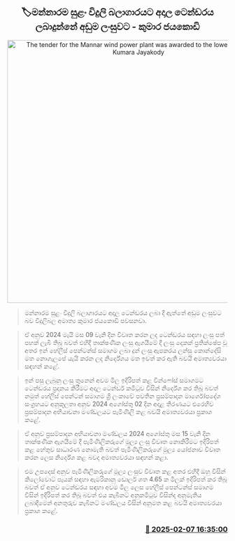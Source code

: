 <p align='center'><b><h2 align='center' title='The tender for the Mannar wind power plant was awarded to the lowest bidder - Kumara Jayakody'>🏷මන්නාරම සුළං විදුලි බලාගාරයට අදාල ටෙන්ඩරය ලබාදුන්නේ අඩුම ලංසුවට - කුමාර ජයකොඩි</h2></b></p>
<p align='center'><img src='https://helakuru.sgp1.cdn.digitaloceanspaces.com/esana/images/lib/kumara-jayakodi-minister-parliment.jpg' width='600' alt='The tender for the Mannar wind power plant was awarded to the lowest bidder - Kumara Jayakody'></p>

> මන්නාරම සුළං විදුලි බලාගාරයට අදාල ටෙන්ඩරය ලබා දී ඇත්තේ අඩුම ලංසුවට බව විදුලිබල අමාත්‍ය කුමාර ජයකොඩි පවසනවා.

> ඒ අනුව 2024 මැයි මස 09 වැනි දින විවෘත කරන ලද ටෙන්ඩරය සඳහා ලංසු පත් පහක් ලැබී තිබූ බවත් එහිදී තාක්ෂණික ලංසු ඇගයීමේ දී ලංසු දෙකක් ප්‍රතික්ෂේප වූ අතර ඉන් හේලීස් පෙන්ටන්ස් සමාගම ලබා දුන් ලංසු ඇපකරය ලන්සු කොන්දේසි මත නොගැලපේ යැයි කරන ලද නිර්දේශය මත ඉවත් කර ඇති බවයි අමාත්‍යවරයා සඳහන් කළේ.

> ඉන් පසු ලැබුනු ලංසු තුනෙන් අවම මිල ඉදිරිපත් කළ වින්ෆෝස් සමාගමට ටෙන්ඩරය ප්‍රදානය කිරීමට අදාල ටෙන්ඩර් කමිටුව විසින් නිර්දේශ කර තිබූ බවත් නමුත් හේලිස් පෙන්ටන් සමාගම ශ්‍රි ලංකාවේ පවතින ප්‍රසම්පාදන මාර්ගෝපදේශ සංග්‍රහයට අනුකූලතා අනුව 2024 අගෝස්තු 02 දින අදාළ තීරණයට එරෙහිව ප්‍රසම්පාදන අභියාචනා මණ්ඩලයට පැමිණිලි කළ බවයි අමාත්‍යවරයා ප්‍රකාශ කළේ.

> ඒ අනුව ප්‍රසම්පාදන අභියාචනා මණ්ඩලය 2024 අගෝස්තු මස 15 වැනි දින තාක්ෂණික ඇගයීමේ දී පැමිණිලිකරුගේ මූල්‍ය ලංසු විවෘත නොකිරීමට ඉදිරිපත් කළ හේතුව සාධාරණ නොමැති බවත් පැමිණිලිකරුගේ මුල්‍ය යෝජනාව විවෘත කරන ලෙස නිර්දේශ කළ බවද අමාත්‍යව​රයා සඳහන් කළා.

> එම උපදෙස් අනුව පැමිණිලිකරුගේ මූල්‍ය ලංසුව විවෘත කළ අතර එහිදී ඔහු විසින් කිලෝවොට් පැයක් සඳහා ඇමරිකානු ඩොලර් ශත 4.65 ක මිලක් ඉදිරිපත් කර තිබූ බවත් ඒ අනුව ටෙන්ඩරය සඳහා අවම මිල ලෙස ​හේලීස් පෙන්ටන්ස් සමාගම විසින් ඉදිරිපත් කර තිබූ බවත් එය කැබිනට් අනුකමිටුව විසින්ද අනුමැතිය ලබාදීමෙන් අනතුරුව කැබිනට් මණ්ඩලය විසින් අනුමත කළ බවයි අමාත්‍යවරයා ප්‍රකාශ කළේ.



<h3 align='right'><a href='https://www.helakuru.lk/esana/p/107266/'>📅 2025-02-07 16:35:00</a></h3>

